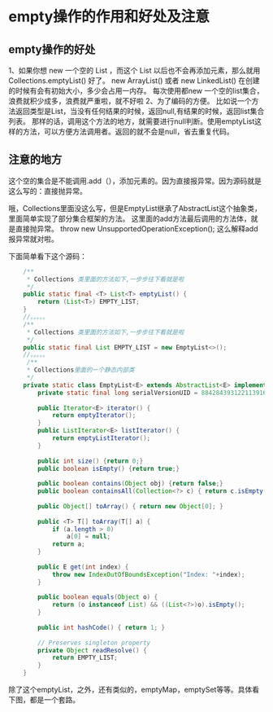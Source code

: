 # empty操作的作用和好处及注意

## empty操作的好处

1、如果你想 new 一个空的 List ，而这个 List 以后也不会再添加元素，那么就用 Collections.emptyList() 好了。
new ArrayList() 或者 new LinkedList() 在创建的时候有会有初始大小，多少会占用一内存。
每次使用都new 一个空的list集合，浪费就积少成多，浪费就严重啦，就不好啦
2、为了编码的方便。
比如说一个方法返回类型是List，当没有任何结果的时候，返回null,有结果的时候，返回list集合列表。
那样的话，调用这个方法的地方，就需要进行null判断。使用emptyList这样的方法，可以方便方法调用者。返回的就不会是null，省去重复代码。

 

## 注意的地方

这个空的集合是不能调用.add（），添加元素的。因为直接报异常。因为源码就是这么写的：直接抛异常。

哦，Collections里面没这么写，但是EmptyList继承了AbstractList这个抽象类，里面简单实现了部分集合框架的方法。
这里面的add方法最后调用的方法体，就是直接抛异常。
throw new UnsupportedOperationException();
这么解释add报异常就对啦。



下面简单看下这个源码：

```java
    /**
     * Collections 类里面的方法如下,一步步往下看就是啦
     */
    public static final <T> List<T> emptyList() {
        return (List<T>) EMPTY_LIST;
    }
	//。。。。。
    /**
     * Collections 类里面的方法如下,一步步往下看就是啦
     */
    public static final List EMPTY_LIST = new EmptyList<>();
	//。。。。。
	 /**
     * Collections里面的一个静态内部类
     */
    private static class EmptyList<E> extends AbstractList<E> implements RandomAccess, Serializable {
        private static final long serialVersionUID = 8842843931221139166L;
 
        public Iterator<E> iterator() {
            return emptyIterator();
        }
        public ListIterator<E> listIterator() {
            return emptyListIterator();
        }
 
        public int size() {return 0;}
        public boolean isEmpty() {return true;}
 
        public boolean contains(Object obj) {return false;}
        public boolean containsAll(Collection<?> c) { return c.isEmpty(); }
 
        public Object[] toArray() { return new Object[0]; }
 
        public <T> T[] toArray(T[] a) {
            if (a.length > 0)
                a[0] = null;
            return a;
        }
 
        public E get(int index) {
            throw new IndexOutOfBoundsException("Index: "+index);
        }
 
        public boolean equals(Object o) {
            return (o instanceof List) && ((List<?>)o).isEmpty();
        }
 
        public int hashCode() { return 1; }
 
        // Preserves singleton property
        private Object readResolve() {
            return EMPTY_LIST;
        }
    }

```

除了这个emptyList，之外，还有类似的，emptyMap，emptySet等等。具体看下图，都是一个套路。



